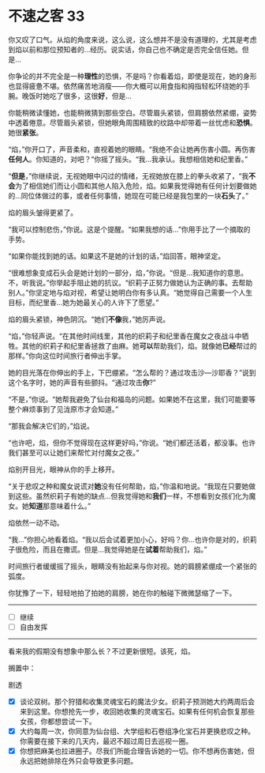 # 不速之客 33

你又叹了口气。从焰的角度来说，这么说，这么想并不是没有道理的，尤其是考虑到焰以前和那位预知者的…经历。说实话，你自己也不确定是否完全信任她。但是…

你争论的并不完全是一种**理性**的恐惧，不是吗？你看着焰，即使是现在，她的身形也显得疲惫不堪。依然痛苦地消瘦——你大概可以用食指和拇指轻松环绕她的手腕。晚饭时她吃了很多，这很**好**，但是…

你能稍微读懂她，也能稍微猜到那些空白。尽管眉头紧锁，但肩膀依然紧绷，姿势中透着倦意。尽管眉头紧锁，但她眼角周围精致的纹路中却带着一丝忧虑和**恐惧**。她很**紧张**。

“焰，”你开口了，声音柔和，直视着她的眼睛。“我绝不会让她再伤害小圆。再伤害**任何人**。你知道的，对吧？”你摇了摇头。“我…我承认。我想相信她和纪里香。”

“**但是**，”你继续说，无视她眼中闪过的情绪，无视她放在膝上的拳头收紧了，“我**不会**为了相信她们而让小圆和其他人陷入危险，焰。如果我觉得她有任何计划要做她的…同位体做过的事，或者任何事情，她现在可能已经是我包里的一块**石头**了。”

焰的眉头皱得更紧了。

“我可以控制悲伤，”你说。这是个提醒。“如果我想的话…”你用手比了一个摘取的手势。

“如果你能找到她的话。如果这不是她的计划的话，”焰回答，眼神坚定。

“很难想象变成石头会是她计划的一部分，焰，”你说。“但是…我知道你的意思。不，听我说。”你举起手阻止她的抗议。“织莉子正努力做她认为正确的事。去帮助别人。”你坚定地与焰对视，希望让她明白你有多认真。“她觉得自己需要一个人生目标，而纪里香…她为她最关心的人许下了愿望。”

焰的眉头紧锁，神色阴沉。“她们**不像**我，”她厉声说。

“焰，”你轻声说。“在其他时间线里，其他的织莉子和纪里香在魔女之夜战斗中牺牲。其他的织莉子和纪里香拯救了由麻。她**可以**帮助我们，焰。就像她**已经**帮过的那样。”你向这位时间旅行者伸出手掌。

她的目光落在你伸出的手上，下巴绷紧。“怎么帮的？通过攻击沙—沙耶香？”说到这个名字时，她的声音有些颤抖。“通过攻击**你**?”

“不是，”你说。“她帮我避免了仙台和福岛的问题。如果她不在这里，我们可能要等整个麻烦事到了见泷原市才会知道。”

“那我会解决它们的，”焰说。

“也许吧，焰，但你不觉得现在这样更好吗，”你说。“她们都还活着，都没事。也许我们甚至可以让她们来帮忙对付魔女之夜。”

焰别开目光，眼神从你的手上移开。

“关于悲叹之种和魔女说谎对**她**没有任何帮助，焰，”你温和地说。“我现在只要她做到这些。虽然织莉子有她的缺点...但我觉得她和**我们**一样，不想看到女孩们化为魔女。她**知道**那意味着什么。”

焰依然一动不动。

“我...”你担心地看着焰。“我以后会试着更加小心，好吗？你...也许你是对的，织莉子很危险，而且在撒谎。但是...我觉得她是在**试着**帮助我们，焰。”

时间旅行者缓缓摇了摇头，眼睛没有抬起来与你对视。她的肩膀紧绷成一个紧张的弧度。

你犹豫了一下，轻轻地拍了拍她的肩膀，她在你的触碰下微微瑟缩了一下。

---

- [ ] 继续
- [ ] 自由发挥

---

看来我的假期没有想象中那么长？不过更新很短。该死，焰。

搁置中：

剧透

- [x] 谈论双树。那个狩猎和收集灵魂宝石的魔法少女。织莉子预测她大约两周后会来到这里。你想抢先一步，收回她收集的灵魂宝石。如果有任何机会恢复那些女孩，你都想尝试一下。
- [x] 大约每周一次，你同意为仙台组、大学组和石卷组净化宝石并更换悲叹之种。你需要在接下来的几天内，最迟不超过周日去巡视一圈。
- [x] 你想把麻美也拉进圈子。尽我们所能合理告诉她的一切。你不想再伤害她，但永远把她排除在外只会导致更多问题。

